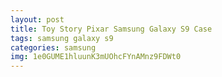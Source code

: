 ```yaml
---
layout: post
title: Toy Story Pixar Samsung Galaxy S9 Case
tags: samsung galaxy s9
categories: samsung
img: 1e0GUME1hluunK3mUOhcFYnAMnz9FDWt0
---
```

